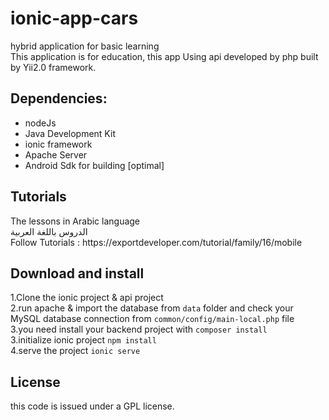# ionic-app-cars
hybrid application for basic learning<br>
This application is for education, this app Using api developed by php built by Yii2.0 framework.
<h2>Dependencies:</h2>
<ul>
  <li>nodeJs</li> 
  <li>Java Development Kit</li> 
  <li>ionic framework</li> 
  <li>Apache Server</li> 
  <li>Android Sdk for building [optimal]</li> 
 </ul>
  
<h2>Tutorials</h2>
The lessons in Arabic language<br/>
الدروس باللغة العربية <br/>
Follow Tutorials : https://exportdeveloper.com/tutorial/family/16/mobile
<h2>Download and install</h2>
1.Clone the ionic project & api project<br/>
2.run apache & import the database from  <code>data</code> folder and check your MySQL database connection from <code>common/config/main-local.php</code> file<br/>
3.you need install your backend project with <code>composer install</code><br/>
3.initialize ionic project <code>npm install</code><br/>
4.serve the project <code>ionic serve</code><br/>

<h2>License</h2>
this code is issued under a GPL license.
